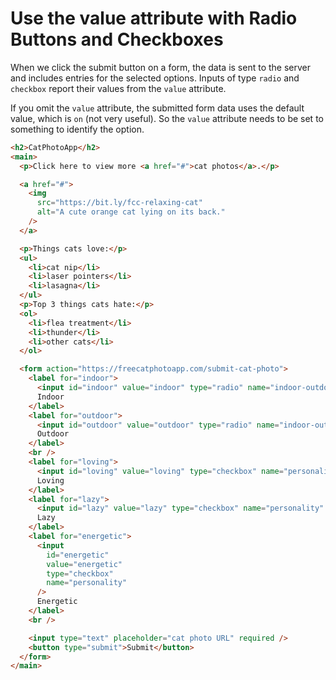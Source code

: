# Use the value attribute with Radio Buttons and Checkboxes

When we click the submit button on a form, the data is sent to the server and includes entries for the selected options. Inputs of type `radio` and `checkbox` report their values from the `value` attribute.

If you omit the `value` attribute, the submitted form data uses the default value, which is `on` (not very useful). So the `value` attribute needs to be set to something to identify the option.

```html
<h2>CatPhotoApp</h2>
<main>
  <p>Click here to view more <a href="#">cat photos</a>.</p>

  <a href="#">
    <img
      src="https://bit.ly/fcc-relaxing-cat"
      alt="A cute orange cat lying on its back."
    />
  </a>

  <p>Things cats love:</p>
  <ul>
    <li>cat nip</li>
    <li>laser pointers</li>
    <li>lasagna</li>
  </ul>
  <p>Top 3 things cats hate:</p>
  <ol>
    <li>flea treatment</li>
    <li>thunder</li>
    <li>other cats</li>
  </ol>

  <form action="https://freecatphotoapp.com/submit-cat-photo">
    <label for="indoor">
      <input id="indoor" value="indoor" type="radio" name="indoor-outdoor" />
      Indoor
    </label>
    <label for="outdoor">
      <input id="outdoor" value="outdoor" type="radio" name="indoor-outdoor" />
      Outdoor
    </label>
    <br />
    <label for="loving">
      <input id="loving" value="loving" type="checkbox" name="personality" />
      Loving
    </label>
    <label for="lazy">
      <input id="lazy" value="lazy" type="checkbox" name="personality" />
      Lazy
    </label>
    <label for="energetic">
      <input
        id="energetic"
        value="energetic"
        type="checkbox"
        name="personality"
      />
      Energetic
    </label>
    <br />

    <input type="text" placeholder="cat photo URL" required />
    <button type="submit">Submit</button>
  </form>
</main>
```
